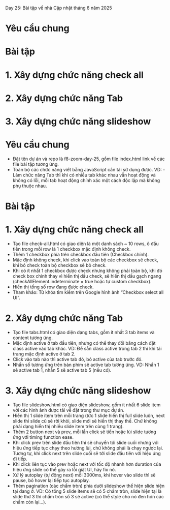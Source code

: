 Day 25: Bài tập về nhà
Cập nhật tháng 6 năm 2025

# Yêu cầu chung

# Bài tập

# 1. Xây dựng chức năng check all

# 2. Xây dựng chức năng Tab

# 3. Xây dựng chức năng slideshow

# Yêu cầu chung

-   Đặt tên dự án và repo là f8-zoom-day-25, gồm file index.html link về các file bài tập tương ứng.
-   Toàn bộ các chức năng viết bằng JavaScript cần tái sử dụng được. VD: - Làm chức năng Tab thì khi có nhiều tab khác nhau vẫn hoạt động và không có lỗi, mỗi tab hoạt động chính xác một cách độc lập mà không phụ thuộc nhau.

# Bài tập

# 1. Xây dựng chức năng check all

-   Tạo file check-all.html có giao diện là một danh sách ~ 10 rows, ô đầu tiên trong mỗi row là 1 checkbox mặc định không check.
-   Thêm 1 checkbox phía trên checkbox đầu tiên (Checkbox chính).
-   Mặc định không check, khi click vào toàn bộ các checkbox sẽ check, khi bỏ check toàn bộ checkbox sẽ bỏ check.
-   Khi có ít nhất 1 checkbox được check nhưng không phải toàn bộ, khi đó check box chính thay vì hiển thị dấu check, sẽ hiển thị dấu gạch ngang (checkAllElement.indeterminate = true hoặc tự custom checkbox).
-   Hiển thị tổng số row đang được check. 
-   Tham khảo: Từ khóa tìm kiếm trên Google hình ảnh “Checkbox select all UI”.

# 2. Xây dựng chức năng Tab

-   Tạo file tabs.html có giao diện dạng tabs, gồm ít nhất 3 tab items và content tương ứng.
-   Mặc định active ở tab đầu tiên, nhưng có thể thay đổi bằng cách đặt class active vào tab khác. VD: Để sẵn class active trong tab 2 thì khi tải trang mặc định active ở tab 2.
-   Click vào tab nào thì active tab đó, bỏ active của tab trước đó.
-   Nhấn số tương ứng trên bàn phím sẽ active tab tương ứng. VD: Nhấn 1 sẽ active tab 1, nhấn 5 sẽ active tab 5 (nếu có).

# 3. Xây dựng chức năng slideshow

-   Tạo file slideshow.html có giao diện slideshow, gồm ít nhất 6 slide item với các hình ảnh được tải về đặt trong thư mục dự án. 
-   Hiển thị 1 slide item trên mỗi trang (tức 1 slide hiển thị full slide luôn, next slide thì slide cũ sẽ rời khỏi, slide mới sẽ hiển thị thay thế. Chứ không phải dạng hiển thị nhiều slide item trên cùng 1 trang).
-   Thêm 2 button next và prev, mỗi lần click sẽ tiến hoặc lùi slide tương ứng với timing function ease.
-   Khi click prev trên slide đầu tiên thì sẽ chuyển tới slide cuối nhưng với hiệu ứng tiếp tục chạy theo hướng lùi, chứ không phải là chạy ngược lại. Tương tự, khi click next trên slide cuối sẽ tới slide đầu tiên với hiệu ứng đi tiếp.
-   Khi click liên tục vào prev hoặc next với tốc độ nhanh hơn duration của hiệu ứng slide có thể gây ra lỗi giật UI, hãy fix nó.
-   Xử lý autoplay (tự động next) mỗi 3000ms, khi hover vào slide thì sẽ pause, bỏ hover lại tiếp tục autoplay.
-   Thêm pagination (các chấm tròn) phía dưới slideshow thể hiện slide hiện tại đang ở. VD: Có tổng 5 slide items sẽ có 5 chấm tròn, slide hiện tại là slide thứ 3 thì chấm tròn số 3 sẽ active (có thể style cho nó đen hơn các chấm còn lại…).
